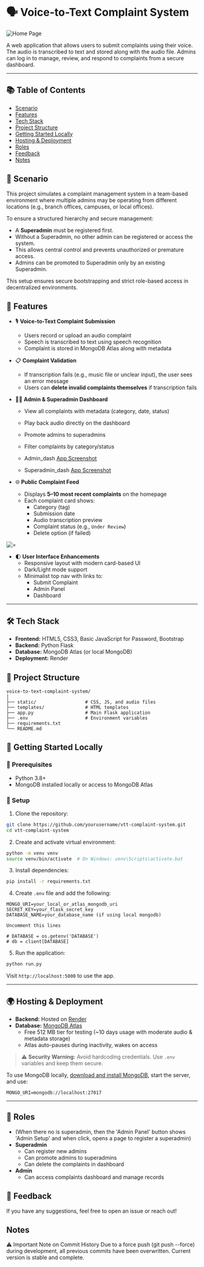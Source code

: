 
# 🗣️ Voice-to-Text Complaint System

![Home Page](./assets/home_page.png)

A web application that allows users to submit complaints using their voice. The audio is transcribed to text and stored along with the audio file. Admins can log in to manage, review, and respond to complaints from a secure dashboard.

---

## 📚 Table of Contents

- [Scenario](#-scenario)
- [Features](#-features)
- [Tech Stack](#️-tech-stack)
- [Project Structure](#-project-structure)
- [Getting Started Locally](#-getting-started-locally)
- [Hosting & Deployment](#-hosting--deployment)
- [Roles](#-roles)
- [Feedback](#-feedback)
- [Notes](#notes)


## 📖 Scenario

This project simulates a complaint management system in a team-based environment where multiple admins may be operating from different locations (e.g., branch offices, campuses, or local offices).

To ensure a structured hierarchy and secure management:

- A **Superadmin** must be registered first.
- Without a Superadmin, no other admin can be registered or access the system.
- This allows central control and prevents unauthorized or premature access.
- Admins can be promoted to Superadmin only by an existing Superadmin.

This setup ensures secure bootstrapping and strict role-based access in decentralized environments.

## 🚀 Features

- 🎙️ **Voice-to-Text Complaint Submission**
  - Users record or upload an audio complaint
  - Speech is transcribed to text using speech recognition
  - Complaint is stored in MongoDB Atlas along with metadata

- 📋 **Complaint Validation**
  - If transcription fails (e.g., music file or unclear input), the user sees an error message
  - Users can **delete invalid complaints themselves** if transcription fails

- 🧑‍💼 **Admin & Superadmin Dashboard**
  - View all complaints with metadata (category, date, status)
  - Play back audio directly on the dashboard
  - Promote admins to superadmins
  - Filter complaints by category/status

  - Admin_dash
  [App Screenshot](./assets/admin_dash_admin.png)

  - Superadmin_dash
  [App Screenshot](./assets/admin_dash_superadmin.png)

- 🌐 **Public Complaint Feed**
  - Displays **5–10 most recent complaints** on the homepage
  - Each complaint card shows:
    - Category (tag)
    - Submission date
    - Audio transcription preview
    - Complaint status (e.g., `Under Review`)
    - Delete option (if failed)

![=](./assets/home_recent_complaints.png)

- 🌓 **User Interface Enhancements**
  - Responsive layout with modern card-based UI
  - Dark/Light mode support
  - Minimalist top nav with links to:
    - Submit Complaint
    - Admin Panel
    - Dashboard



---

## 🛠️ Tech Stack

- **Frontend:** HTML5, CSS3, Basic JavaScript for Password, Bootstrap
- **Backend:** Python Flask
- **Database:** MongoDB Atlas (or local MongoDB)
- **Deployment:** Render

## 📁 Project Structure

```text
voice-to-text-complaint-system/
│
├── static/                  # CSS, JS, and audio files
├── templates/               # HTML templates
├── app.py                   # Main Flask application
├── .env                     # Environment variables
├── requirements.txt
└── README.md
```

## 🧪 Getting Started Locally

### 🔧 Prerequisites

- Python 3.8+
- MongoDB installed locally or access to MongoDB Atlas

### 🐍 Setup

1. Clone the repository:
```bash
git clone https://github.com/yourusername/vtt-complaint-system.git
cd vtt-complaint-system
```

2. Create and activate virtual environment:
```bash
python -m venv venv
source venv/bin/activate  # On Windows: venv\Scripts\activate.bat
```

3. Install dependencies:
```bash
pip install -r requirements.txt
```

4. Create `.env` file and add the following:
```env
MONGO_URI=your_local_or_atlas_mongodb_uri
SECRET_KEY=your_flask_secret_key
DATABASE_NAME=your_database_name (if using local mongodb)
```

```Alter code (if using local mongodb)
Uncomment this lines

# DATABASE = os.getenv('DATABASE')
# db = client[DATABASE]
```

5. Run the application:
```bash
python run.py
```

Visit `http://localhost:5000` to use the app.

---

## 🌍 Hosting & Deployment

- **Backend:** Hosted on [Render](https://render.com/)
- **Database:** [MongoDB Atlas](https://www.mongodb.com/cloud/atlas)
    - Free 512 MB tier for testing (~10 days usage with moderate audio & metadata storage)
    - Atlas auto-pauses during inactivity, wakes on access

> ⚠️ **Security Warning:** Avoid hardcoding credentials. Use `.env` variables and keep them secure.

To use MongoDB locally, [download and install MongoDB](https://www.mongodb.com/try/download/community), start the server, and use:
```env
MONGO_URI=mongodb://localhost:27017
```

---

## 👥 Roles

  - (When there no is superadmin, then the 'Admin Panel' button shows 'Admin Setup' and when click, opens a page to register a superadmin)
- **Superadmin**
  - Can register new admins
  - Can promote admins to superadmins
  - Can delete the complaints in dashboard
- **Admin**
  - Can access complaints dashboard and manage records


## 💬 Feedback

If you have any suggestions, feel free to open an issue or reach out!


## Notes
⚠️ Important Note on Commit History
Due to a force push (git push --force) during development, all previous commits have been overwritten.
Current version is stable and complete.
